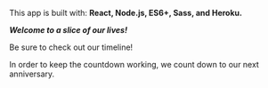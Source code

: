 This app is built with: **React, Node.js, ES6+, Sass, and Heroku.**  

_**Welcome to a slice of our lives!**_ 



Be sure to check out our timeline!

In order to keep the countdown working, we count down to our next anniversary.


